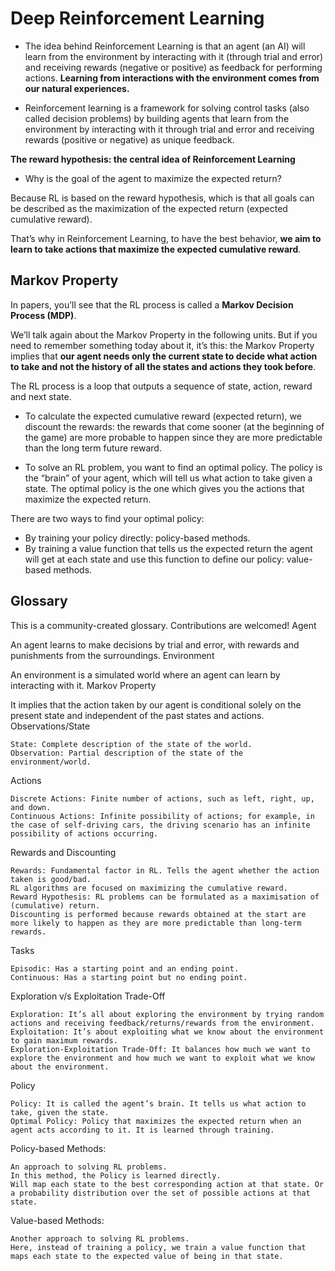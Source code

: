 # Deep Reinforcement Learning

* The idea behind Reinforcement Learning is that an agent (an AI) will learn from the environment by interacting with it (through trial and error) and receiving rewards (negative or positive) as feedback for performing actions. **Learning from interactions with the environment comes from our natural experiences.**

* Reinforcement learning is a framework for solving control tasks (also called decision problems) by building agents that learn from the environment by interacting with it through trial and error and receiving rewards (positive or negative) as unique feedback.


 **The reward hypothesis: the central idea of Reinforcement Learning**

* Why is the goal of the agent to maximize the expected return?

Because RL is based on the reward hypothesis, which is that all goals can be described as the maximization of the expected return (expected cumulative reward).

That’s why in Reinforcement Learning, to have the best behavior, **we aim to learn to take actions that maximize the expected cumulative reward**.


## **Markov Property**

In papers, you’ll see that the RL process is called a **Markov Decision Process (MDP)**.

We’ll talk again about the Markov Property in the following units. But if you need to remember something today about it, it’s this: the Markov Property implies that **our agent needs only the current state to decide what action to take and not the history of all the states and actions they took before**.

The RL process is a loop that outputs a sequence of state, action, reward and next state.

* To calculate the expected cumulative reward (expected return), we discount the rewards: the rewards that come sooner (at the beginning of the game) are more probable to happen since they are more predictable than the long term future reward.

* To solve an RL problem, you want to find an optimal policy. The policy is the “brain” of your agent, which will tell us what action to take given a state. The optimal policy is the one which gives you the actions that maximize the expected return.

There are two ways to find your optimal policy:

* By training your policy directly: policy-based methods.
* By training a value function that tells us the expected return the agent will get at each state and use this function to define our policy: value-based methods.


## Glossary

This is a community-created glossary. Contributions are welcomed!
Agent

An agent learns to make decisions by trial and error, with rewards and punishments from the surroundings.
Environment

An environment is a simulated world where an agent can learn by interacting with it.
Markov Property

It implies that the action taken by our agent is conditional solely on the present state and independent of the past states and actions.
Observations/State

    State: Complete description of the state of the world.
    Observation: Partial description of the state of the environment/world.

Actions

    Discrete Actions: Finite number of actions, such as left, right, up, and down.
    Continuous Actions: Infinite possibility of actions; for example, in the case of self-driving cars, the driving scenario has an infinite possibility of actions occurring.

Rewards and Discounting

    Rewards: Fundamental factor in RL. Tells the agent whether the action taken is good/bad.
    RL algorithms are focused on maximizing the cumulative reward.
    Reward Hypothesis: RL problems can be formulated as a maximisation of (cumulative) return.
    Discounting is performed because rewards obtained at the start are more likely to happen as they are more predictable than long-term rewards.

Tasks

    Episodic: Has a starting point and an ending point.
    Continuous: Has a starting point but no ending point.

Exploration v/s Exploitation Trade-Off

    Exploration: It’s all about exploring the environment by trying random actions and receiving feedback/returns/rewards from the environment.
    Exploitation: It’s about exploiting what we know about the environment to gain maximum rewards.
    Exploration-Exploitation Trade-Off: It balances how much we want to explore the environment and how much we want to exploit what we know about the environment.

Policy

    Policy: It is called the agent’s brain. It tells us what action to take, given the state.
    Optimal Policy: Policy that maximizes the expected return when an agent acts according to it. It is learned through training.

Policy-based Methods:

    An approach to solving RL problems.
    In this method, the Policy is learned directly.
    Will map each state to the best corresponding action at that state. Or a probability distribution over the set of possible actions at that state.

Value-based Methods:

    Another approach to solving RL problems.
    Here, instead of training a policy, we train a value function that maps each state to the expected value of being in that state.